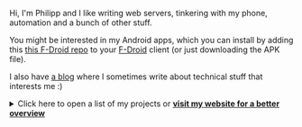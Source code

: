 Hi, I'm Philipp and I like writing web servers, tinkering with my phone, automation and a bunch of other stuff.

You might be interested in my Android apps, which you can install by adding this [this F-Droid repo](https://github.com/xarantolus/fdroid) to your [F-Droid](https://f-droid.org/) client (or just downloading the APK file).

I also have [a blog](https://blog.010.one) where I sometimes write about technical stuff that interests me :)

<details>
  <summary>Click here to open a list of my projects or <a href="https://010.one/"><b>visit my website for a better overview</b></a></summary>

{{ range .Categories }}
#### {{.Name}}{{with .Description}}
{{.}}{{end}}
{{range .Repos}}
- {{with . | repo}}[{{.Name}}]({{.Link}}{{with .Title}} "{{.}}"{{end}}): {{.Desc | transform}}{{end}}{{end}}
{{end}}

So you've reached the end of this overview, but maybe you want to visit <a href="https://010.one/"><b>the web site</b></a> now?
 
</details>

